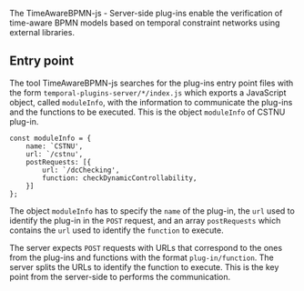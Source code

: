 <!-- # TimeAwareBPMN-js - Server-side plug-in -->

The TimeAwareBPMN-js - Server-side plug-ins enable the verification of time-aware BPMN models based on temporal constraint networks using external libraries.


## Entry point

The tool TimeAwareBPMN-js searches for the plug-ins entry point files with the form `temporal-plugins-server/*/index.js` which exports a JavaScript object, called `moduleInfo`, with the information to communicate the plug-ins and the functions to be executed. This is the object `moduleInfo` of CSTNU plug-in. 

```
const moduleInfo = {
    name: `CSTNU',
    url: `/cstnu',
    postRequests: [{
        url: `/dcChecking',
        function: checkDynamicControllability,
    }]
};
```
The object `moduleInfo` has to specify the `name` of the plug-in, the `url` used to identify the plug-in in the `POST` request, and an array `postRequests` which contains the `url` used to identify the `function` to execute. 

The server expects `POST` requests with URLs that correspond to the ones from the plug-ins and functions with the format `plug-in/function`. The server splits the URLs to identify the function to execute. This is the key point from the server-side to performs the communication.  


